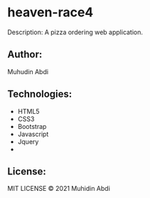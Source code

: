 # heaven-race4

Description: 
A pizza ordering web application.

## Author:

Muhudin Abdi

## Technologies:

* HTML5
* CSS3
* Bootstrap
* Javascript
* Jquery
*
## License:

MIT LICENSE &copy; 2021 Muhidin Abdi

